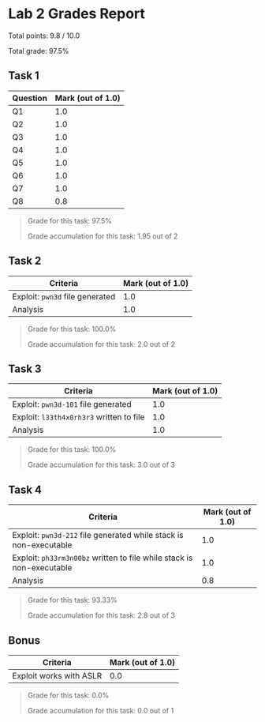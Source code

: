 # Lab 2 Grades Report

Total points: 9.8 / 10.0

Total grade: 97.5%

## Task 1

| Question | Mark (out of 1.0) |
| --- | --- |
| Q1 | 1.0 |
| Q2 | 1.0 |
| Q3 | 1.0 |
| Q4 | 1.0 |
| Q5 | 1.0 |
| Q6 | 1.0 |
| Q7 | 1.0 |
| Q8 | 0.8 |

> Grade for this task: 97.5%
>
> Grade accumulation for this task: 1.95 out of 2

## Task 2

| Criteria | Mark (out of 1.0) |
| --- | --- |
| Exploit: `pwn3d` file generated | 1.0 |
| Analysis | 1.0 |

> Grade for this task: 100.0%
>
> Grade accumulation for this task: 2.0 out of 2

## Task 3

| Criteria | Mark (out of 1.0) |
| --- | --- |
| Exploit: `pwn3d-101` file generated | 1.0 |
| Exploit: `l33th4x0rh3r3` written to file | 1.0 |
| Analysis | 1.0 |

> Grade for this task: 100.0%
>
> Grade accumulation for this task: 3.0 out of 3

## Task 4

| Criteria | Mark (out of 1.0) |
| --- | --- |
| Exploit: `pwn3d-212` file generated while stack is non-executable | 1.0 |
| Exploit: `ph33rm3n00bz` written to file while stack is non-executable | 1.0 |
| Analysis | 0.8 |

> Grade for this task: 93.33%
>
> Grade accumulation for this task: 2.8 out of 3

## Bonus

| Criteria | Mark (out of 1.0) |
| --- | --- |
| Exploit works with ASLR | 0.0 |

> Grade for this task: 0.0%
>
> Grade accumulation for this task: 0.0 out of 1

